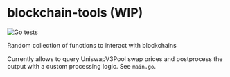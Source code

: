 # blockchain-tools (WIP)
![Go tests](https://github.com/SaremS/blockchain-tools/actions/workflows/go.yml/badge.svg)


Random collection of functions to interact with blockchains

Currently allows to query UniswapV3Pool swap prices and postprocess the output with a custom processing logic. See `main.go`.
